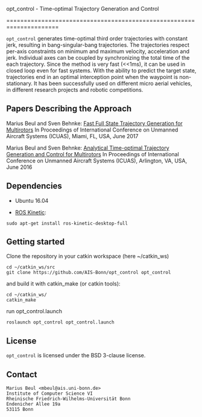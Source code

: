 
opt_control - Time-optimal Trajectory Generation and Control

=====================================================================

`opt_control` generates time-optimal third order trajectories with constant jerk, resulting in bang-singular-bang trajectories.
The trajectories respect per-axis constraints on minimum and maximum velocity, acceleration and jerk.
Individual axes can be coupled by synchronizing the total time of the each trajectory.
Since the method is very fast (<<1ms), it can be used in closed loop even for fast systems.
With the ability to predict the target state, trajectories end in an optimal interception point when the waypoint is non-stationary.
It has been successfully used on different micro aerial vehicles, in different research projects and robotic competitions.


Papers Describing the Approach
--------
Marius Beul and Sven Behnke: [Fast Full State Trajectory Generation for Multirotors](http://ais.uni-bonn.de/papers/ICUAS_2017_Beul_Trajectory_Generation.pdf) In Proceedings of International Conference on Unmanned Aircraft Systems (ICUAS), Miami, FL, USA, June 2017

Marius Beul and Sven Behnke: [Analytical Time-optimal Trajectory Generation and Control for Multirotors](http://ais.uni-bonn.de/papers/ICUAS_2016_Beul.pdf) In Proceedings of International Conference on Unmanned Aircraft Systems (ICUAS), Arlington, VA, USA, June 2016


Dependencies
---------------

* Ubuntu 16.04

* [ROS Kinetic](http://wiki.ros.org/kinetic/Installation):
~~~~~~~~~~~~~~~~~~~~~~~~~~~~~~~{.sh}
sudo apt-get install ros-kinetic-desktop-full
~~~~~~~~~~~~~~~~~~~~~~~~~~~~~~~


Getting started
---------------
Clone the repository in your catkin workspace (here ~/catkin_ws)
~~~~~~~~~~~~~~~~~~~~~~~~~~~~~~~{.sh}
cd ~/catkin_ws/src
git clone https://github.com/AIS-Bonn/opt_control opt_control
~~~~~~~~~~~~~~~~~~~~~~~~~~~~~~~
and build it with catkin_make (or catkin tools):
~~~~~~~~~~~~~~~~~~~~~~~~~~~~~~~{.sh}
cd ~/catkin_ws/
catkin_make
~~~~~~~~~~~~~~~~~~~~~~~~~~~~~~~
run opt_control.launch
~~~~~~~~~~~~~~~~~~~~~~~~~~~~~~~{.sh}
roslaunch opt_control opt_control.launch
~~~~~~~~~~~~~~~~~~~~~~~~~~~~~~~

License
-------

`opt_control` is licensed under the BSD 3-clause license.

Contact
-----------------

```
Marius Beul <mbeul@ais.uni-bonn.de>
Institute of Computer Science VI
Rheinische Friedrich-Wilhelms-Universität Bonn
Endenicher Allee 19a
53115 Bonn
```
